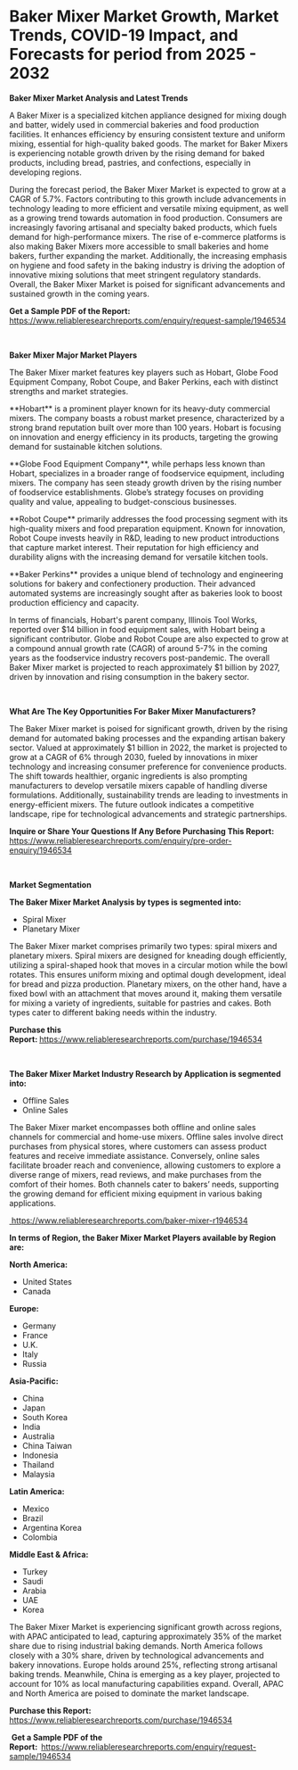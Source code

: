 <p><h1>Baker Mixer Market Growth, Market Trends, COVID-19 Impact, and Forecasts for period from 2025 - 2032</h1></p><p><strong>Baker Mixer Market Analysis and Latest Trends</strong></p>
<p><p>A Baker Mixer is a specialized kitchen appliance designed for mixing dough and batter, widely used in commercial bakeries and food production facilities. It enhances efficiency by ensuring consistent texture and uniform mixing, essential for high-quality baked goods. The market for Baker Mixers is experiencing notable growth driven by the rising demand for baked products, including bread, pastries, and confections, especially in developing regions.</p><p>During the forecast period, the Baker Mixer Market is expected to grow at a CAGR of 5.7%. Factors contributing to this growth include advancements in technology leading to more efficient and versatile mixing equipment, as well as a growing trend towards automation in food production. Consumers are increasingly favoring artisanal and specialty baked products, which fuels demand for high-performance mixers. The rise of e-commerce platforms is also making Baker Mixers more accessible to small bakeries and home bakers, further expanding the market. Additionally, the increasing emphasis on hygiene and food safety in the baking industry is driving the adoption of innovative mixing solutions that meet stringent regulatory standards. Overall, the Baker Mixer Market is poised for significant advancements and sustained growth in the coming years.</p></p>
<p><strong>Get a Sample PDF of the Report:&nbsp;</strong> <a href="https://www.reliableresearchreports.com/enquiry/request-sample/1946534?utm_campaign=3505&utm_medium=2&utm_source=Github&utm_content=ia&utm_term=15042025&utm_id=baker-mixer">https://www.reliableresearchreports.com/enquiry/request-sample/1946534</a></p>
<p>&nbsp;</p>
<p><strong>Baker Mixer Major Market Players</strong></p>
<p><p>The Baker Mixer market features key players such as Hobart, Globe Food Equipment Company, Robot Coupe, and Baker Perkins, each with distinct strengths and market strategies. </p><p>**Hobart** is a prominent player known for its heavy-duty commercial mixers. The company boasts a robust market presence, characterized by a strong brand reputation built over more than 100 years. Hobart is focusing on innovation and energy efficiency in its products, targeting the growing demand for sustainable kitchen solutions. </p><p>**Globe Food Equipment Company**, while perhaps less known than Hobart, specializes in a broader range of foodservice equipment, including mixers. The company has seen steady growth driven by the rising number of foodservice establishments. Globe’s strategy focuses on providing quality and value, appealing to budget-conscious businesses.</p><p>**Robot Coupe** primarily addresses the food processing segment with its high-quality mixers and food preparation equipment. Known for innovation, Robot Coupe invests heavily in R&D, leading to new product introductions that capture market interest. Their reputation for high efficiency and durability aligns with the increasing demand for versatile kitchen tools.</p><p>**Baker Perkins** provides a unique blend of technology and engineering solutions for bakery and confectionery production. Their advanced automated systems are increasingly sought after as bakeries look to boost production efficiency and capacity. </p><p>In terms of financials, Hobart's parent company, Illinois Tool Works, reported over $14 billion in food equipment sales, with Hobart being a significant contributor. Globe and Robot Coupe are also expected to grow at a compound annual growth rate (CAGR) of around 5-7% in the coming years as the foodservice industry recovers post-pandemic. The overall Baker Mixer market is projected to reach approximately $1 billion by 2027, driven by innovation and rising consumption in the bakery sector.</p></p>
<p>&nbsp;</p>
<p><strong>What Are The Key Opportunities For Baker Mixer Manufacturers?</strong></p>
<p><p>The Baker Mixer market is poised for significant growth, driven by the rising demand for automated baking processes and the expanding artisan bakery sector. Valued at approximately $1 billion in 2022, the market is projected to grow at a CAGR of 6% through 2030, fueled by innovations in mixer technology and increasing consumer preference for convenience products. The shift towards healthier, organic ingredients is also prompting manufacturers to develop versatile mixers capable of handling diverse formulations. Additionally, sustainability trends are leading to investments in energy-efficient mixers. The future outlook indicates a competitive landscape, ripe for technological advancements and strategic partnerships.</p></p>
<p><strong>Inquire or Share Your Questions If Any Before Purchasing This Report:</strong> <a href="https://www.reliableresearchreports.com/enquiry/pre-order-enquiry/1946534?utm_campaign=3505&utm_medium=2&utm_source=Github&utm_content=ia&utm_term=15042025&utm_id=baker-mixer">https://www.reliableresearchreports.com/enquiry/pre-order-enquiry/1946534</a></p>
<p>&nbsp;</p>
<p><strong>Market Segmentation</strong></p>
<p><strong>The Baker Mixer Market Analysis by types is segmented into:</strong></p>
<p><ul><li>Spiral Mixer</li><li>Planetary Mixer</li></ul></p>
<p><p>The Baker Mixer market comprises primarily two types: spiral mixers and planetary mixers. Spiral mixers are designed for kneading dough efficiently, utilizing a spiral-shaped hook that moves in a circular motion while the bowl rotates. This ensures uniform mixing and optimal dough development, ideal for bread and pizza production. Planetary mixers, on the other hand, have a fixed bowl with an attachment that moves around it, making them versatile for mixing a variety of ingredients, suitable for pastries and cakes. Both types cater to different baking needs within the industry.</p></p>
<p><strong>Purchase this Report:&nbsp;</strong><a href="https://www.reliableresearchreports.com/purchase/1946534?utm_campaign=3505&utm_medium=2&utm_source=Github&utm_content=ia&utm_term=15042025&utm_id=baker-mixer">https://www.reliableresearchreports.com/purchase/1946534</a></p>
<p>&nbsp;</p>
<p><strong>The Baker Mixer Market Industry Research by Application is segmented into:</strong></p>
<p><ul><li>Offline Sales</li><li>Online Sales</li></ul></p>
<p><p>The Baker Mixer market encompasses both offline and online sales channels for commercial and home-use mixers. Offline sales involve direct purchases from physical stores, where customers can assess product features and receive immediate assistance. Conversely, online sales facilitate broader reach and convenience, allowing customers to explore a diverse range of mixers, read reviews, and make purchases from the comfort of their homes. Both channels cater to bakers’ needs, supporting the growing demand for efficient mixing equipment in various baking applications.</p></p>
<p><a href="https://www.reliableresearchreports.com/baker-mixer-r1946534?utm_campaign=3505&utm_medium=2&utm_source=Github&utm_content=ia&utm_term=15042025&utm_id=baker-mixer">&nbsp;https://www.reliableresearchreports.com/baker-mixer-r1946534</a></p>
<p><strong>In terms of Region, the Baker Mixer Market Players available by Region are:</strong></p>
<p>
    <p> <strong> North America: </strong>
        <ul>
            <li>United States</li>
            <li>Canada</li>
        </ul>
        </p> 
    <p> <strong> Europe: </strong>
        <ul>
            <li>Germany</li>
            <li>France</li>
            <li>U.K.</li>
            <li>Italy</li>
            <li>Russia</li>
        </ul>
        </p> 
    <p> <strong> Asia-Pacific: </strong>
        <ul>
            <li>China</li>
            <li>Japan</li>
            <li>South Korea</li>
            <li>India</li>
            <li>Australia</li>
            <li>China Taiwan</li>
            <li>Indonesia</li>
            <li>Thailand</li>
            <li>Malaysia</li>
        </ul>
        </p> 
    <p> <strong> Latin America: </strong>
        <ul>
            <li>Mexico</li>
            <li>Brazil</li>
            <li>Argentina Korea</li>
            <li>Colombia</li>
        </ul>
        </p> 
    <p> <strong> Middle East & Africa: </strong>
        <ul>
            <li>Turkey</li>
            <li>Saudi</li>
            <li>Arabia</li>
            <li>UAE</li>
            <li>Korea</li>
        </ul>
    </p>
    </p>
<p><p>The Baker Mixer Market is experiencing significant growth across regions, with APAC anticipated to lead, capturing approximately 35% of the market share due to rising industrial baking demands. North America follows closely with a 30% share, driven by technological advancements and bakery innovations. Europe holds around 25%, reflecting strong artisanal baking trends. Meanwhile, China is emerging as a key player, projected to account for 10% as local manufacturing capabilities expand. Overall, APAC and North America are poised to dominate the market landscape.</p></p>
<p><strong>Purchase this Report: </strong><a href="https://www.reliableresearchreports.com/purchase/1946534?utm_campaign=3505&utm_medium=2&utm_source=Github&utm_content=ia&utm_term=15042025&utm_id=baker-mixer">https://www.reliableresearchreports.com/purchase/1946534</a></p>
<p>&nbsp;<strong>Get a Sample PDF of the Report:&nbsp;&nbsp;</strong><a href="https://www.reliableresearchreports.com/enquiry/request-sample/1946534?utm_campaign=3505&utm_medium=2&utm_source=Github&utm_content=ia&utm_term=15042025&utm_id=baker-mixer">https://www.reliableresearchreports.com/enquiry/request-sample/1946534</a></p>
<p><strong></strong></p>
<p><p></p><p></p><p></p></p>
